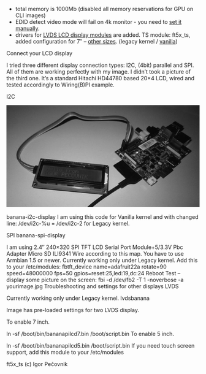 - total memory is 1000Mb (disabled all memory reservations for GPU on CLI images)
- EDID detect video mode will fail on 4k monitor - you need to [set it manually](http://docs.armbian.com/Hardware_Allwinner/#how-to-reconfigure-video-output).
- drivers for [LVDS LCD display modules](http://www.lenovator.com/7-inch-LCD) are added. TS module: ft5x_ts, added configuration for 7″ – [other sizes](https://github.com/LeMaker/fex_configuration/tree/master/fex). (legacy kernel / [vanilla](https://github.com/igorpecovnik/lib/blob/master/patch/kernel/sunxi-next/bananapipro_lemaker_lcd.patch.disabled))

Connect your LCD display

I tried three different display connection types: I2C, (4bit) parallel and SPI. All of them are working perfectly with my image. I didn’t took a picture of the third one. It’s a standard Hitachi HD44780 based 20×4 LCD, wired and tested accordingly to Wiring(B)PI example.

I2C

![](../images/banana-i2c-display1.jpg)

banana-i2c-display
I am using this code for Vanilla kernel and with changed line: /dev/i2c-%u = /dev/i2c-2 for Legacy kernel.

SPI
banana-spi-display

I am using 2.4″ 240×320 SPI TFT LCD Serial Port Module+5/3.3V Pbc Adapter Micro SD ILI9341
Wire according to this map.
You have to use Armbian 1.5 or newer. Currently working only under Legacy kernel.
Add this to your /etc/modules:
fbtft_device name=adafruit22a rotate=90 speed=48000000 fps=50 gpios=reset:25,led:19,dc:24
Reboot
Test – display some picture on the screen:
fbi -d /dev/fb2 -T 1 -noverbose -a yourimage.jpg
Troubleshooting and settings for other displays
LVDS

Currently working only under Legacy kernel.
lvdsbanana

Image has pre-loaded settings for two LVDS display.

To enable 7 inch.

ln -sf /boot/bin/bananapilcd7.bin /boot/script.bin
To enable 5 inch.

ln -sf /boot/bin/bananapilcd5.bin /boot/script.bin
If you need touch screen support, add this module to your /etc/modules

ft5x_ts
(c) Igor Pečovnik